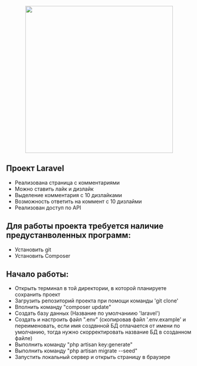 <p align="center"><a href="https://laravel.com" target="_blank"><img src="https://raw.githubusercontent.com/laravel/art/master/logo-lockup/5%20SVG/2%20CMYK/1%20Full%20Color/laravel-logolockup-cmyk-red.svg" width="400"></a></p>

## Проект Laravel

-   Реализована страница с комментариями
-   Можно ставить лайк и дизлайк
-   Выделение комментария с 10 дизлайками
-   Возможность ответить на коммент с 10 дизлайми
-   Реализован доступ по АPI

## Для работы проекта требуется наличие предустанволенных программ:

-   Установить git
-   Установить Composer

## Начало работы:   

-   Открыть терминал в той директории, в которой планируете сохранить проект
-   Загрузить репозиторий проекта при помощи команды 'git clone'
-   Вполнить команду "composer update" 
-   Создать базу данных (Название по умолчаниию 'laravel')
-   Создать и настроить файл ".env" (скопировав файл '.env.example' и переименовать, если имя создвнной БД отлачается от имени по умолчанию, тогда нужно скорректировать название БД в созданном файле)
-   Выполнить команду "php artisan key:generate"
-   Выполнить команду "php artisan migrate --seed"
-   Запустить локальный сервер и открыть страницу в браузере
